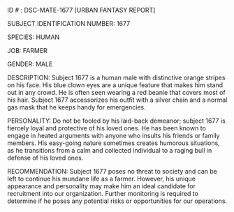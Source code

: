 ID # : DSC-MATE-1677
[URBAN FANTASY REPORT]

SUBJECT IDENTIFICATION NUMBER: 1677

SPECIES: HUMAN

JOB: FARMER

GENDER: MALE

DESCRIPTION:
Subject 1677 is a human male with distinctive orange stripes on his face. His blue clown eyes are a unique feature that makes him stand out in any crowd. He is often seen wearing a red beanie that covers most of his hair. Subject 1677 accessorizes his outfit with a silver chain and a normal gas mask that he keeps handy for emergencies.

PERSONALITY:
Do not be fooled by his laid-back demeanor; subject 1677 is fiercely loyal and protective of his loved ones. He has been known to engage in heated arguments with anyone who insults his friends or family members. His easy-going nature sometimes creates humorous situations, as he transitions from a calm and collected individual to a raging bull in defense of his loved ones.

RECOMMENDATION:
Subject 1677 poses no threat to society and can be left to continue his mundane life as a farmer. However, his unique appearance and personality may make him an ideal candidate for recruitment into our organization. Further monitoring is required to determine if he poses any potential risks or opportunities for our operations.
